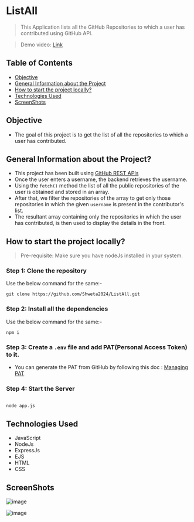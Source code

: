 # ListAll

> This Application lists all the GitHub Repositories to which a user has contributed using GitHub API.

> Demo video: [Link](https://drive.google.com/file/d/1HN1uq6SSNDM9tOK9kH2a6cM2kQ_iFtP1/view?usp=sharing)

## Table of Contents
* [Objective](#objective)
* [General Information about the Project](#general-information-about-the-project)
* [How to start the project locally?](#how-to-start-the-project-locally)
* [Technologies Used](#technologies-used)
* [ScreenShots](#screenshots)


## Objective
- The goal of this project is to get the list of all the repositories to which a user has contributed.

## General Information about the Project?
- This project has been built using [GitHub REST APIs](https://docs.github.com/en/rest/repos?apiVersion=2022-11-28)
- Once the user enters a username, the backend retrieves the username.
- Using the ```fetch()``` method the list of all the public repositories of the user is obtained and stored in an array.
- After that, we filter the repositories of the array to get only those repositories in which the given ```username``` is present in the contributor's list.
- The resultant array containing only the repositories in which the user has contributed, is then used to display the details in the front.

## How to start the project locally?

> Pre-requisite: Make sure you have nodeJs installed in your system.

### Step 1: Clone the repository
Use the below command for the same:- 

```
git clone https://github.com/Shweta2024/ListAll.git

```

### Step 2: Install all the dependencies
Use the below command for the same:-

```
npm i

```

### Step 3: Create a ```.env``` file and add PAT(Personal Access Token) to it.
- You can generate the PAT from GitHub by following this doc : [Managing PAT](https://docs.github.com/en/enterprise-server@3.6/authentication/keeping-your-account-and-data-secure/managing-your-personal-access-tokens)

### Step 4: Start the Server 

```

node app.js

```


## Technologies Used

- JavaScript
- NodeJs
- ExpressJs
- EJS
- HTML
- CSS

## ScreenShots
![image](https://github.com/Shweta2024/ListAll/assets/75883328/6ca23ad9-5680-4483-a7ac-1192961ef2ac)

![image](https://github.com/Shweta2024/ListAll/assets/75883328/64d92744-d3a3-4226-84fd-e56f880a1a4a)

